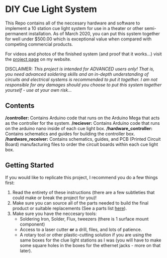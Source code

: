 # DIY Cue Light System

This Repo contains all of the neccesary hardware and software to implement a 10 station cue light system for use in a theater or other semi-permanent installation. As of March 2020, you can put this system together for well under $500.00 which is exceptional value when compared with competing commercial products.

For videos and photos of the finished system (and proof that it works...) visit the [project page](https://chrismarkus.me/cue-lights) on my website.

DISCLAIMER: *This project is intended for ADVANCED users only! That is, you need advanced soldering skills and an in-depth understanding of circuits and electrical systems is recommended to put it together. I am not responsible for any damages should you choose to put this system together yourself - use at your own risk...*

## Contents

**/controller:** Contains Arduino code that runs on the Arduino Mega that acts as the controller for the system.
**/reciever:** Contains Arduino code that runs on the arduino nano inside of each cue light box.
**/hardware_controller:** Contains schematics and guides for building the controller box.
**/hardware_receiver:** Contains schematics, guides, and PCB (Printed Circuit Board) manufacturing files to order the circuit boards within each cue light box.

## Getting Started

If you would like to replicate this project, I recommend you do a few things first:

1. Read the entirety of these instructions (there are a few subtleties that could make or break the project for you)!
2. Make sure you can source all of the parts needed to build the final product or suitable replacements (See a parts list [here](https://www.google.com)).
3. Make sure you have the neccesary tools:
    - Soldering Iron, Solder, Flux, tweezers (there is 1 surface mount component)
    - Access to a laser cutter **or** a drill, files, and lots of patience.
    - A rotary tool or other plastic-cutting solution if you are using the same boxes for the clue light stations as I was (you will have to make some square holes in the boxes for the ethernet jacks - more on that later).
